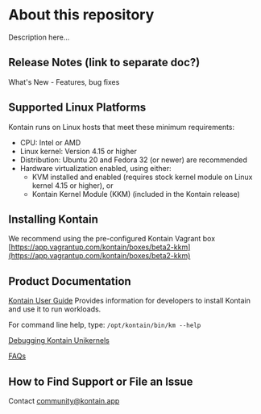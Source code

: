 # About this repository
Description here...

## Release Notes (link to separate doc?)
What's New - Features, bug fixes

## Supported Linux Platforms

Kontain runs on Linux hosts that meet these minimum requirements: 

*   CPU: Intel or AMD
*   Linux kernel: Version 4.15 or higher
*   Distribution: Ubuntu 20 and Fedora 32 (or newer) are recommended
*   Hardware virtualization enabled, using either: 
    *   KVM installed and enabled (requires stock kernel module on Linux kernel 4.15 or higher), or
    *   Kontain Kernel Module (KKM) (included in the Kontain release) 

## Installing Kontain
We recommend using the pre-configured Kontain Vagrant box [https://app.vagrantup.com/kontain/boxes/beta2-kkm](https://app.vagrantup.com/kontain/boxes/beta2-kkm)


## Product Documentation
 [Kontain User Guide](https://github.com/kontainapp/km-releases) Provides information for developers to install Kontain and use it to run workloads. 
 
For command line help, type: `/opt/kontain/bin/km --help`

[Debugging Kontain Unikernels](https://www.google.com/url?q=https://docs.google.com/document/d/17s0QY73C_x1LEOXzkTl9MPKrNGo7PSaD-f9oZ8phkkI/edit?usp%3Dsharing&sa=D&source=editors&ust=1619070677677000&usg=AOvVaw3wDZDS-8ACFqu6ioKfKDj-) 

[FAQs](https://github.com/kreative-kat/faqs)


## How to Find Support or File an Issue

Contact <community@kontain.app> 

